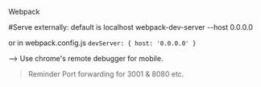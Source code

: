 Webpack

#Serve externally: default is localhost
webpack-dev-server --host 0.0.0.0

or in webpack.config.js
`
devServer: {
    host: '0.0.0.0'
}
`

--> Use chrome's remote debugger for mobile.
> Reminder
	Port forwarding for 3001 & 8080 etc.